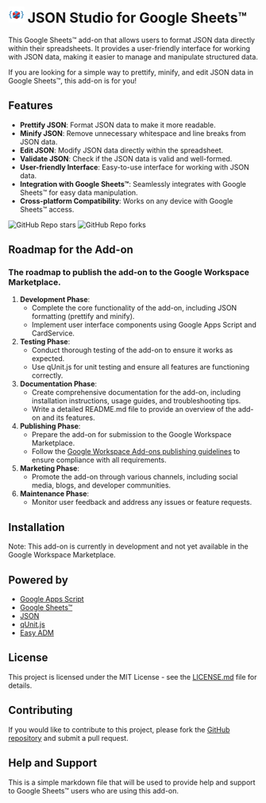 # ![Logo](https://raw.githubusercontent.com/ilanlal/ss-json-editor/main/assets/logo32.png) JSON Studio for Google Sheets™️

This Google Sheets™️ add-on that allows users to format JSON data directly within their spreadsheets. It provides a user-friendly interface for working with JSON data, making it easier to manage and manipulate structured data.

If you are looking for a simple way to prettify, minify, and edit JSON data in Google Sheets™️, this add-on is for you!

## Features

- **Prettify JSON**: Format JSON data to make it more readable.
- **Minify JSON**: Remove unnecessary whitespace and line breaks from JSON data.
- **Edit JSON**: Modify JSON data directly within the spreadsheet.
- **Validate JSON**: Check if the JSON data is valid and well-formed.
- **User-friendly Interface**: Easy-to-use interface for working with JSON data.
- **Integration with Google Sheets™️**: Seamlessly integrates with Google Sheets™️ for easy data manipulation.
- **Cross-platform Compatibility**: Works on any device with Google Sheets™️ access.

![GitHub Repo stars](https://img.shields.io/github/stars/ilanlal/ss-json-editor?style=social)
![GitHub Repo forks](https://img.shields.io/github/forks/ilanlal/ss-json-editor?style=social)

## Roadmap for the Add-on

### The roadmap to publish the add-on to the Google Workspace Marketplace.

1. **Development Phase**:
   - Complete the core functionality of the add-on, including JSON formatting (prettify and minify).
   - Implement user interface components using Google Apps Script and CardService.
2. **Testing Phase**:
   - Conduct thorough testing of the add-on to ensure it works as expected.
   - Use qUnit.js for unit testing and ensure all features are functioning correctly.
3. **Documentation Phase**:
   - Create comprehensive documentation for the add-on, including installation instructions, usage guides, and troubleshooting tips.
   - Write a detailed README.md file to provide an overview of the add-on and its features.
4. **Publishing Phase**:
   - Prepare the add-on for submission to the Google Workspace Marketplace.
   - Follow the [Google Workspace Add-ons publishing guidelines](https://developers.google.com/workspace/marketplace/publish) to ensure compliance with all requirements.
5. **Marketing Phase**:
   - Promote the add-on through various channels, including social media, blogs, and developer communities.
6. **Maintenance Phase**:
   - Monitor user feedback and address any issues or feature requests.

## Installation

Note: This add-on is currently in development and not yet available in the Google Workspace Marketplace.

## Powered by

- [Google Apps Script](https://developers.google.com/apps-script)
- [Google Sheets™️](https://www.google.com/sheets/about/)
- [JSON](https://www.json.org/json-en.html)
- [qUnit.js](https://qunitjs.com/)
- [Easy ADM](https://www.easyadm.com/)

## License

This project is licensed under the MIT License - see the [LICENSE.md](docs/LICENSE.md) file for details.

## Contributing

If you would like to contribute to this project, please fork the [GitHub repository](https://www.github.com/ilanlal/ss-json-editor) and submit a pull request.

## Help and Support

This is a simple markdown file that will be used to provide help and support to Google Sheets™️ users who are using this add-on.